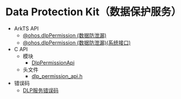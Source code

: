 # Data Protection Kit（数据保护服务）

- ArkTS API<!--data-protection-arkts-->
  - [@ohos.dlpPermission (数据防泄漏)](js-apis-dlppermission.md)
  <!--Del-->
  - [@ohos.dlpPermission (数据防泄漏)(系统接口)](js-apis-dlppermission-sys.md)
  <!--DelEnd-->
- C API<!--data-protection-c-->
  - 模块<!--data-protection-module-->
    - [DlpPermissionApi](capi-dlppermissionapi.md)
  - 头文件<!--data-protection-headerfile-->
    - [dlp_permission_api.h](capi-dlp-permission-api-h.md)
- 错误码<!--data-protection-arkts-errcode-->
  - [DLP服务错误码](errorcode-dlp.md)
